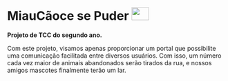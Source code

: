 # MiauCãoce se Puder <img src="https://user-images.githubusercontent.com/48127848/69908506-b7ba1000-13c9-11ea-8627-6bfc721394fa.png" height="30" width="40" />


**Projeto de TCC do segundo ano.**


Com este projeto, visamos apenas proporcionar um portal que possibilite uma comunicação facilitada entre diversos usuários. Com isso, um número cada vez maior de animais abandonados serão tirados da rua, e nossos amigos mascotes finalmente terão um lar.
